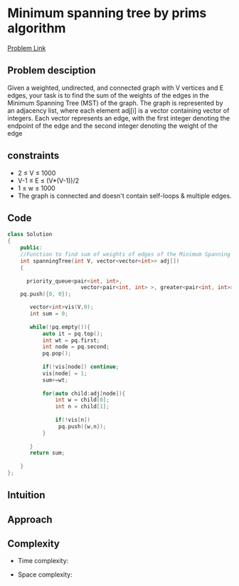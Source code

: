 # Minimum spanning tree by prims algorithm
[Problem Link](https://www.geeksforgeeks.org/problems/minimum-spanning-tree/1)

## Problem desciption 
Given a weighted, undirected, and connected graph with V vertices and E edges, your task is to find the sum of the weights of the edges in the Minimum Spanning Tree (MST) of the graph. The graph is represented by an adjacency list, where each element adj[i] is a vector containing vector of integers. Each vector represents an edge, with the first integer denoting the endpoint of the edge and the second integer denoting the weight of the edge


## constraints
* 2 ≤ V ≤ 1000
* V-1 ≤ E ≤ (V*(V-1))/2
* 1 ≤ w ≤ 1000
* The graph is connected and doesn't contain self-loops & multiple edges.

## Code
```cpp
class Solution
{
	public:
	//Function to find sum of weights of edges of the Minimum Spanning Tree.
    int spanningTree(int V, vector<vector<int>> adj[])
    {
        
      priority_queue<pair<int, int>,
		               vector<pair<int, int> >, greater<pair<int, int>>> pq;
	pq.push({0, 0});

       vector<int>vis(V,0);
       int sum = 0;
       
       while(!pq.empty()){
           auto it = pq.top();
           int wt = pq.first;
           int node = pq.second;
           pq.pop();
           
           if(!vis[node]) continue;
           vis[node] = 1;
           sum+=wt;
           
           for(auto child:adj[node]){
               int w = child[0];
               int n = child[1];
               
               if(!vis[n])
                pq.push({w,n});
           }
           
       }
       return sum;
        
    }
};


```

## Intuition



## Approach


## Complexity
- Time complexity:


- Space complexity:
